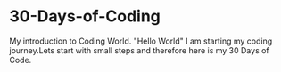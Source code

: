 # 30-Days-of-Coding
My introduction to Coding World.
"Hello World"
I am starting my coding journey.Lets start with small steps and therefore here is my 30 Days of Code.
